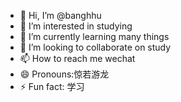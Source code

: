 - 👋 Hi, I’m @banghhu
- 👀 I’m interested in studying
- 🌱 I’m currently learning many things
- 💞️ I’m looking to collaborate on study
- 📫 How to reach me  wechat
- 😄 Pronouns:惊若游龙 
- ⚡ Fun fact: 学习

<!---
banghhu/banghhu is a ✨ special ✨ repository because its `README.md` (this file) appears on your GitHub profile.
You can click the Preview link to take a look at your changes.
--->
